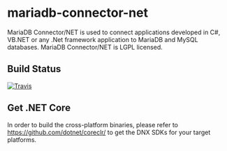 # mariadb-connector-net
MariaDB Connector/NET is used to connect applications developed in C#, VB.NET or any .Net framework application to MariaDB and MySQL databases. MariaDB Connector/NET is LGPL licensed.

Build Status
------------
[![Travis](https://travis-ci.org/noahvans/mariadb-connector-net.svg?branch=master)](https://travis-ci.org/noahvans/mariadb-connector-net)

Get .NET Core
-------------
In order to build the cross-platform binaries, please refer to https://github.com/dotnet/coreclr/ to get the DNX SDKs for your target platforms.
